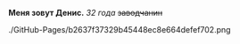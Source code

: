 **Меня зовут Денис.**
*32 года*
~~заводчанин~~

./GitHub-Pages/b2637f37329b45448ec8e664defef702.png
